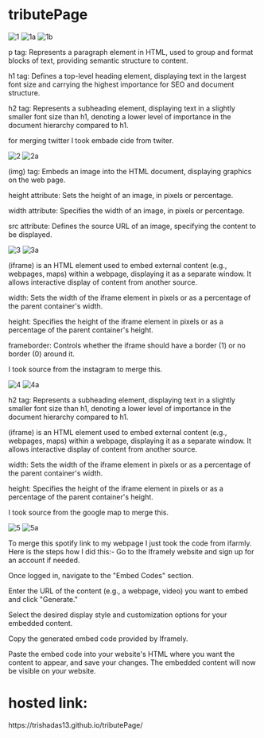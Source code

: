 # tributePage
![1](https://github.com/trishaDas13/tributePage/assets/126088849/1db53899-8fb7-4970-8165-f83ea8e1f100)
![1a](https://github.com/trishaDas13/tributePage/assets/126088849/1e93a45f-096e-400c-aee9-217903915877)
![1b](https://github.com/trishaDas13/tributePage/assets/126088849/da52c287-7e7f-4539-a58e-0aeb09279c87)

p tag: Represents a paragraph element in HTML, used to group and format blocks of text, providing semantic structure to content.

h1 tag: Defines a top-level heading element, displaying text in the largest font size and carrying the highest importance for SEO and document structure.

h2 tag: Represents a subheading element, displaying text in a slightly smaller font size than h1, denoting a lower level of importance in the document hierarchy compared to h1.

for merging twitter I took embade cide from twiter. 

![2](https://github.com/trishaDas13/tributePage/assets/126088849/95c4cfca-1b0e-47eb-b8b1-1453d9603de2)
![2a](https://github.com/trishaDas13/tributePage/assets/126088849/69bc6ab9-15b3-4a49-87aa-0ca5f14993e9)

(img) tag: Embeds an image into the HTML document, displaying graphics on the web page.

height attribute: Sets the height of an image, in pixels or percentage.

width attribute: Specifies the width of an image, in pixels or percentage.

src attribute: Defines the source URL of an image, specifying the content to be displayed.

![3](https://github.com/trishaDas13/tributePage/assets/126088849/849a043e-4a59-4da8-ad28-062d8b14771d)
![3a](https://github.com/trishaDas13/tributePage/assets/126088849/f863babc-e07a-4481-be89-319caec55590)

(iframe) is an HTML element used to embed external content (e.g., webpages, maps) within a webpage, displaying it as a separate window. It allows interactive display of content from another source.

width: Sets the width of the iframe element in pixels or as a percentage of the parent container's width.

height: Specifies the height of the iframe element in pixels or as a percentage of the parent container's height.

frameborder: Controls whether the iframe should have a border (1) or no border (0) around it.

I took source from the instagram to merge this.

![4](https://github.com/trishaDas13/tributePage/assets/126088849/29658220-b490-4afb-b65e-d7cba6e17133)
![4a](https://github.com/trishaDas13/tributePage/assets/126088849/540b53b1-6aa3-4c7c-859c-29c228fb1d4d)

h2 tag: Represents a subheading element, displaying text in a slightly smaller font size than h1, denoting a lower level of importance in the document hierarchy compared to h1.

(iframe) is an HTML element used to embed external content (e.g., webpages, maps) within a webpage, displaying it as a separate window. It allows interactive display of content from another source.

width: Sets the width of the iframe element in pixels or as a percentage of the parent container's width.

height: Specifies the height of the iframe element in pixels or as a percentage of the parent container's height.

I took source from the google map to merge this.

![5](https://github.com/trishaDas13/tributePage/assets/126088849/a7b251df-2ae1-4e39-bc0f-7addd7b2f605)
![5a](https://github.com/trishaDas13/tributePage/assets/126088849/2c0c58a7-4bf9-4232-9cd0-91c02b1f7a19)

To merge this spotify link to my webpage I just took the code from ifarmly. Here is the steps how I did this:- 
Go to the Iframely website and sign up for an account if needed.

Once logged in, navigate to the "Embed Codes" section.

Enter the URL of the content (e.g., a webpage, video) you want to embed and click "Generate."

Select the desired display style and customization options for your embedded content.

Copy the generated embed code provided by Iframely.

Paste the embed code into your website's HTML where you want the content to appear, and save your changes. The embedded content will now be visible on your website.
<h1>hosted link: </h1>
https://trishadas13.github.io/tributePage/
